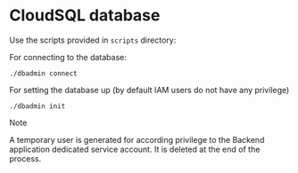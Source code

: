 # CloudSQL database

Use the scripts provided in `scripts` directory:

For connecting to the database:

```
./dbadmin connect
```

For setting the database up (by default IAM users do not have any privilege)

```
./dbadmin init
```

> [!NOTE]
> A temporary user is generated for according privilege to the Backend application dedicated service account. It is deleted at the end of the process.